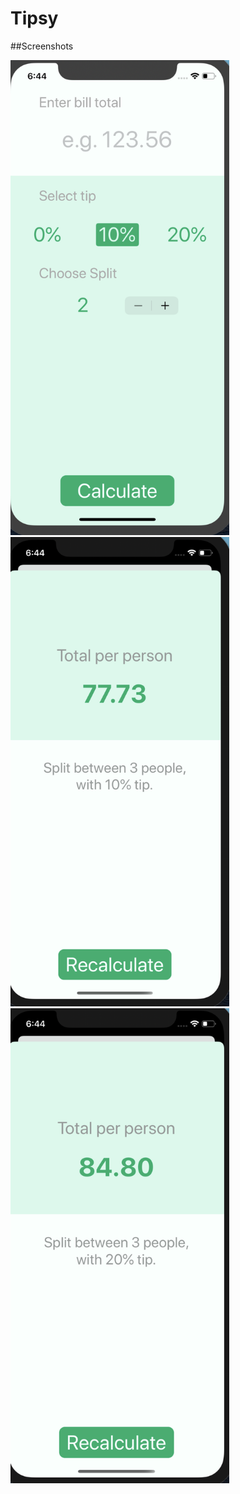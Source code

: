 # Tipsy

##Screenshots
<p>
<img src="1.png" width="350" /> 
<img src="2.png" width="350" /> 
<img src="3.png" width="350" /> 
</p>
